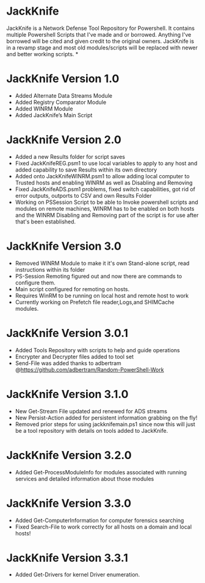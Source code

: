 # JackKnife
JackKnife is a Network Defense Tool Repository for Powershell. It contains multiple Powershell Scripts that I've made and or borrowed. Anything I've borrowed will be cited and given credit to the original owners. JackKnife is in a revamp stage and most old modules/scripts will be replaced with newer and better working scripts.
*
# JackKnife Version 1.0
*	Added Alternate Data Streams Module
*	Added Registry Comparator Module
*	Added WINRM Module
*	Added JackKnife’s Main Script

# JackKnife Version 2.0
* Added a new Results folder for script saves
*	Fixed JackKnifeREG.psm1 to use local variables to apply to any host and added capability to save Results within its own directory
* Added onto JackKnifeWINRM.psm1 to allow adding local computer to Trusted hosts and enabling WINRM as well as Disabling and Removing
* Fixed JackKnifeADS.psm1 problems, fixed switch capabilities, got rid of error outputs, outports to CSV and own Results Folder
* Working on PSSession Script to be able to Invoke powershell scripts and modules on remote machines, WINRM has to be enabled on both hosts and the WINRM Disabling and Removing part of the script is for use after that's been established.
# JackKnife Version 3.0
* Removed WINRM Module to make it it's own Stand-alone script, read instructions within its folder
* PS-Session Remoting figured out and now there are commands to configure them.
* Main script configured for remoting on hosts.
* Requires WinRM to be running on local host and remote host to work
* Currently working on Prefetch file reader,Logs,and SHIMCache modules.

# JackKnife Version 3.0.1
* Added Tools Repository with scripts to help and guide operations
* Encrypter and Decrypter files added to tool set
* Send-File was added thanks to adbertram @https://github.com/adbertram/Random-PowerShell-Work
# JackKnife Version 3.1.0
* New Get-Stream File updated and renewed for ADS streams
* New Persist-Action added for persistent information grabbing on the fly!
* Removed prior steps for using jackknifemain.ps1 since now this will just be a tool repository with details on tools added to JackKnife.
# JackKnife Version 3.2.0
* Added Get-ProcessModuleInfo for modules associated with running services and detailed information about those modules
# JackKnife Version 3.3.0
* Added Get-ComputerInformation for computer forensics searching
* Fixed Search-File to work correctly for all hosts on a domain and local hosts!
# JackKnife Version 3.3.1
* Added Get-Drivers for kernel Driver enumeration.

